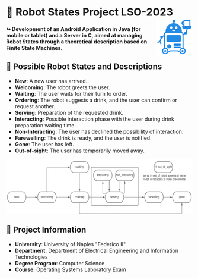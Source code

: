 # 🤖 Robot States Project LSO-2023   <img src="robot_icon.png" align="right"/> 

#### ↬ Development of an Android Application in Java (for mobile or tablet) and a Server in C, aimed at managing Robot States through a theoretical description based on Finite State Machines.

## 📑 Possible Robot States and Descriptions

- **New**: A new user has arrived.
- **Welcoming**: The robot greets the user.
- **Waiting**: The user waits for their turn to order.
- **Ordering**: The robot suggests a drink, and the user can confirm or request another.
- **Serving**: Preparation of the requested drink.
- **Interacting**: Possible interaction phase with the user during drink preparation waiting time.
- **Non-Interacting**: The user has declined the possibility of interaction.
- **Farewelling**: The drink is ready, and the user is notified.
- **Gone**: The user has left.
- **Out-of-sight**: The user has temporarily moved away.

<img src="finate-state-machine.jpg" align="center"/>

## 🏬 Project Information

- **University**: University of Naples "Federico II"
- **Department**: Department of Electrical Engineering and Information Technologies
- **Degree Program**: Computer Science
- **Course**: Operating Systems Laboratory Exam


